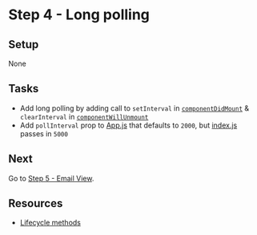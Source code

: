# Step 4 - Long polling

## Setup

None

## Tasks

- Add long polling by adding call to `setInterval` in [`componentDidMount`](https://facebook.github.io/react/docs/component-specs.html#mounting-componentdidmount) & `clearInterval` in [`componentWillUnmount`](https://facebook.github.io/react/docs/component-specs.html#unmounting-componentwillunmount)
- Add `pollInterval` prop to [App.js](src/containers/App.js) that defaults to `2000`, but [index.js](src/index.js) passes in `5000`

## Next

Go to [Step 5 - Email View](https://github.com/benmvp/react-workshop/tree/master/05-email-view).

## Resources

- [Lifecycle methods](https://facebook.github.io/react/docs/component-specs.html#lifecycle-methods)
